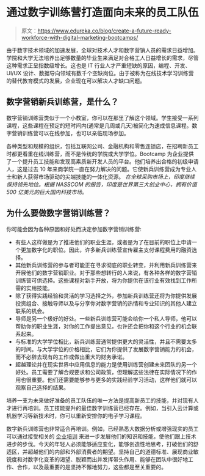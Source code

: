 # 通过数字训练营打造面向未来的员工队伍

> 原文：<https://www.edureka.co/blog/create-a-future-ready-workforce-with-digital-marketing-bootcamps/>

由于数字技术领域的加速发展，全球对技术人才和数字营销人员的需求日益增加。学院和大学无法培养出足够数量的毕业生来满足对合格工人日益增长的需求，尽管这种需求正呈指数级增长。这也是 IT 行业人才严重短缺的原因，编程、开发、UI/UX 设计、数据导向领域有数千个空缺岗位。由于被称为在线技术学习训练营的替代教育模式的发展，企业现在可以解决人才缺口问题。

## **数字营销新兵训练营，是什么？**

数字营销训练营类似于一个小教室，你可以在那里了解这个领域。学生接受一系列课程，这些课程在预定的短时间内(通常是几周或几天)被简化为速成信息课程。数字营销训练营可以在线参加，也可以亲临现场参加。

各种类型和规模的组织，包括互联网公司、金融机构和零售连锁店，在招聘新员工时都更看重在线训练营，而不是传统的学院或大学学位。Bootcamp 为企业提供了一个提升员工技能和发现高素质新开发人员的平台。他们培养出合格的初级申请人，这是过去 10 年来商学院一直在努力解决的问题。它使新兵训练营成为专业人士和新人获得市场驱动的尖端技能的一体化资源。 *在全球采购市场上，印度继续保持领先地位。根据 NASSCOM 的报告，印度是世界第三大创业中心，拥有价值 500 亿美元的巨大国内科技市场。*

## **为什么要做数字营销训练营？**

你可能会因为各种原因和好处而决定参加数字营销训练营:

*   有些人这样做是为了推进他们的职业生涯，或者是为了在目前的职位上申请一个更加数字化的职位。因此，许多新兵训练营宣传雇主支付课程费用的融资选择。
*   其他新兵训练营的参与者可能正在寻求彻底的职业转变，并利用新兵训练营来开展他们的数字营销职业。对于那些想转行的人来说，有各种各样的数字营销训练营可供选择。这些课程对新手开放，将为你提供在该行业有效找到工作所需的实用技能。
*   除了获得实践经验和灵活的学习选择之外，参加新兵训练营还将为你提供发展投资组合、接触导师以及与分享你对数字营销的热情和专业知识的其他人建立联系的机会。
*   导师是另一个极好的好处。一些新兵训练营可能会给你一个私人导师，他可以帮助你的职业生涯，对你的工作提出意见，也许还会把你和这个行业的机会联系起来。
*   与标准的大学学位相比，新兵训练营通常提供更大的灵活性，并且不需要太多的时间。与大学学位的价格相比，它们为你提供了发展数字营销能力的机会，而不必辞去现有的工作或做出重大的财务承诺。
*   超越理论并在现实世界中应用信息的能力是使用训练营创建未来团队的另一个好处。员工需要了解合规要求和公司政策，但理解这些法律在实际情况下的作用也很重要。他们还需要能够参与更多的实践经验学习活动，这样他们就可以观察自己选择的结果。

培养一支为未来做好准备的员工队伍的唯一方法是提高新员工的技能，并对现有人才进行再培训。员工技能提升的最佳数字训练营已经存在。例如，当引入云计算或机器学习等新技术时，你可以重新安排你的电子学习课程。

数字新兵训练营也非常适合再培训。例如，已经熟悉大数据分析或增强现实的员工可以通过接受相关的 [企业培训](http://pertinent) 来进一步发展他们的知识和技能，使他们跟上技术进步的步伐。今天的年轻人必须能够适应变化，能够创造性地思考，打破他们的舒适区，并超越他们的内部和外部消费者的期望。坚持自己的道德标准、展现商业敏锐度和对数字化变革的渴望、脱颖而出并发挥带头作用、能够在团队中很好地工作、合作，以及最重要的是坚持不懈地努力，这些都是至关重要的。